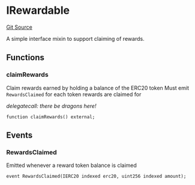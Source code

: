# IRewardable
[Git Source](https://github.com/larrythecucumber321/protocol/blob/3222eb21fbb20ddd3d3fa2233072dfa96ea3e340/contracts/interfaces/IRewardable.sol)

A simple interface mixin to support claiming of rewards.


## Functions
### claimRewards

Claim rewards earned by holding a balance of the ERC20 token
Must emit `RewardsClaimed` for each token rewards are claimed for

*delegatecall: there be dragons here!*


```solidity
function claimRewards() external;
```

## Events
### RewardsClaimed
Emitted whenever a reward token balance is claimed


```solidity
event RewardsClaimed(IERC20 indexed erc20, uint256 indexed amount);
```

